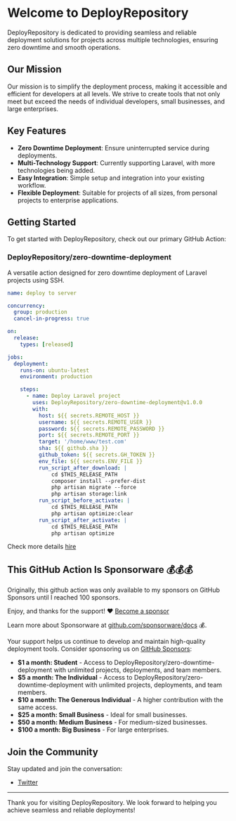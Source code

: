 # Welcome to DeployRepository

DeployRepository is dedicated to providing seamless and reliable deployment solutions for projects across multiple technologies, ensuring zero downtime and smooth operations.

## Our Mission

Our mission is to simplify the deployment process, making it accessible and efficient for developers at all levels. We strive to create tools that not only meet but exceed the needs of individual developers, small businesses, and large enterprises.

## Key Features

- **Zero Downtime Deployment**: Ensure uninterrupted service during deployments.
- **Multi-Technology Support**: Currently supporting Laravel, with more technologies being added.
- **Easy Integration**: Simple setup and integration into your existing workflow.
- **Flexible Deployment**: Suitable for projects of all sizes, from personal projects to enterprise applications.

## Getting Started

To get started with DeployRepository, check out our primary GitHub Action:

### DeployRepository/zero-downtime-deployment

A versatile action designed for zero downtime deployment of Laravel projects using SSH. 

```yaml
name: deploy to server

concurrency:
  group: production
  cancel-in-progress: true

on:
  release:
    types: [released]

jobs:
  deployment:
    runs-on: ubuntu-latest
    environment: production

    steps:
      - name: Deploy Laravel project
        uses: DeployRepository/zero-downtime-deployment@v1.0.0
        with:
          host: ${{ secrets.REMOTE_HOST }}
          username: ${{ secrets.REMOTE_USER }}
          password: ${{ secrets.REMOTE_PASSWORD }}
          port: ${{ secrets.REMOTE_PORT }}
          target: '/home/www/test.com'
          sha: ${{ github.sha }}
          github_token: ${{ secrets.GH_TOKEN }}
          env_file: ${{ secrets.ENV_FILE }}
          run_script_after_download: |
              cd $THIS_RELEASE_PATH
              composer install --prefer-dist
              php artisan migrate --force
              php artisan storage:link
          run_script_before_activate: |
              cd $THIS_RELEASE_PATH
              php artisan optimize:clear
          run_script_after_activate: |
              cd $THIS_RELEASE_PATH
              php artisan optimize
```
Check more details [hire](https://github.com/DeployRepository/zero-downtime-deployment)

## This GitHub Action Is Sponsorware 💰💰💰
Originally, this github action was only available to my sponsors on GitHub Sponsors until I reached 100 sponsors.

<!-- Now that we've reached the goal, the github action is fully open source. -->

Enjoy, and thanks for the support! ❤️ [Become a sponsor](https://github.com/sponsors/DeployRepository) 

Learn more about Sponsorware at [github.com/sponsorware/docs](https://github.com/sponsorware/docs) 💰.

Your support helps us continue to develop and maintain high-quality deployment tools. Consider sponsoring us on [GitHub Sponsors](https://github.com/sponsors/DeployRepository):

- **$1 a month: Student** - Access to DeployRepository/zero-downtime-deployment with unlimited projects, deployments, and team members.
- **$5 a month: The Individual** - Access to DeployRepository/zero-downtime-deployment with unlimited projects, deployments, and team members.
- **$10 a month: The Generous Individual** - A higher contribution with the same access.
- **$25 a month: Small Business** - Ideal for small businesses.
- **$50 a month: Medium Business** - For medium-sized businesses.
- **$100 a month: Big Business** - For large enterprises.

## Join the Community

Stay updated and join the conversation:

- [Twitter](https://x.com/DeployRepo)

---

Thank you for visiting DeployRepository. We look forward to helping you achieve seamless and reliable deployments!
